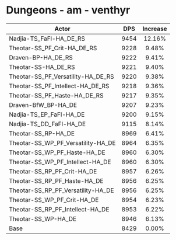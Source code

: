 # Dungeons - am - venthyr
| Actor | DPS | Increase |
|---|:---:|:---:|
|Nadjia-TS_FaFl-HA_DE_RS|9454|12.16%|
|Theotar-SS_PF_Crit-HA_DE_RS|9228|9.48%|
|Draven-BP-HA_DE_RS|9222|9.41%|
|Theotar-SS-HA_DE_RS|9221|9.40%|
|Theotar-SS_PF_Versatility-HA_DE_RS|9220|9.38%|
|Theotar-SS_PF_Intellect-HA_DE_RS|9218|9.36%|
|Theotar-SS_PF_Haste-HA_DE_RS|9217|9.35%|
|Draven-BfW_BP-HA_DE|9207|9.23%|
|Nadjia-TS_EP_FaFl-HA_DE|9200|9.15%|
|Nadjia-TS_DD_FaFl-HA_DE|9115|8.14%|
|Theotar-SS_RP-HA_DE|8969|6.41%|
|Theotar-SS_WP_PF_Versatility-HA_DE|8964|6.35%|
|Theotar-SS_WP_PF_Haste-HA_DE|8960|6.30%|
|Theotar-SS_WP_PF_Intellect-HA_DE|8960|6.30%|
|Theotar-SS_RP_PF_Crit-HA_DE|8957|6.26%|
|Theotar-SS_RP_PF_Haste-HA_DE|8956|6.25%|
|Theotar-SS_RP_PF_Versatility-HA_DE|8956|6.25%|
|Theotar-SS_WP_PF_Crit-HA_DE|8954|6.23%|
|Theotar-SS_RP_PF_Intellect-HA_DE|8953|6.22%|
|Theotar-SS_WP-HA_DE|8946|6.13%|
|Base|8429|0.00%|
